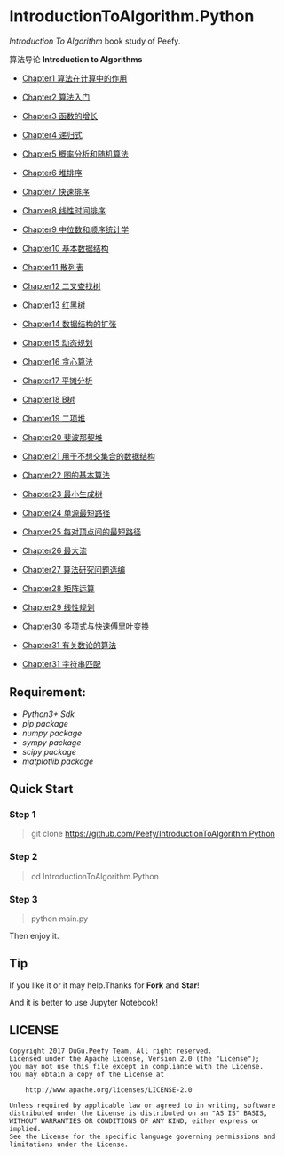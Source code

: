 # IntroductionToAlgorithm.Python

*Introduction To Algorithm* book study of Peefy.

算法导论 **Introduction to Algorithms**

* [Chapter1 算法在计算中的作用](https://github.com/Peefy/IntroductionToAlgorithm.Python/tree/master/src/chapter1)

* [Chapter2 算法入门](https://github.com/Peefy/IntroductionToAlgorithm.Python/tree/master/src/chapter2)

* [Chapter3 函数的增长](https://github.com/Peefy/IntroductionToAlgorithm.Python/tree/master/src/chapter3)

* [Chapter4 递归式](https://github.com/Peefy/IntroductionToAlgorithm.Python/tree/master/src/chapter4)

* [Chapter5 概率分析和随机算法](https://github.com/Peefy/IntroductionToAlgorithm.Pythonr/tree/master/src/chapter5)

* [Chapter6 堆排序](https://github.com/Peefy/IntroductionToAlgorithm.Python/tree/master/src/chapter6)

* [Chapter7 快速排序](https://github.com/Peefy/IntroductionToAlgorithm.Python/tree/master/src/chapter7)

* [Chapter8 线性时间排序](https://github.com/Peefy/IntroductionToAlgorithm.Python/tree/master/src/chapter8)

* [Chapter9 中位数和顺序统计学](https://github.com/Peefy/IntroductionToAlgorithm.Python/tree/master/src/chapter9)

* [Chapter10 基本数据结构](https://github.com/Peefy/IntroductionToAlgorithm.Python/tree/master/src/chapter10)

* [Chapter11 散列表](https://github.com/Peefy/IntroductionToAlgorithm.Python/tree/master/src/chapter11)

* [Chapter12 二叉查找树](https://github.com/Peefy/IntroductionToAlgorithm.Python/tree/master/src/chapter12)

* [Chapter13 红黑树](https://github.com/Peefy/IntroductionToAlgorithm.Python/tree/master/src/chapter13)

* [Chapter14 数据结构的扩张](https://github.com/Peefy/IntroductionToAlgorithm.Python/tree/master/src/chapter14)

* [Chapter15 动态规划](https://github.com/Peefy/IntroductionToAlgorithm.Python/tree/master/src/chapter15)

* [Chapter16 贪心算法](https://github.com/Peefy/IntroductionToAlgorithm.Python/tree/master/src/chapter16)

* [Chapter17 平摊分析](https://github.com/Peefy/IntroductionToAlgorithm.Python/tree/master/src/chapter17)

* [Chapter18 B树](https://github.com/Peefy/IntroductionToAlgorithm.Python/tree/master/src/chapter18)

* [Chapter19 二项堆](https://github.com/Peefy/IntroductionToAlgorithm.Python/tree/master/src/chapter19)

* [Chapter20 斐波那契堆](https://github.com/Peefy/IntroductionToAlgorithm.Python/tree/master/src/chapter20)

* [Chapter21 用于不想交集合的数据结构](https://github.com/Peefy/IntroductionToAlgorithm.Python/tree/master/src/chapter21)

* [Chapter22 图的基本算法](https://github.com/Peefy/IntroductionToAlgorithm.Python/tree/master/src/chapter22)

* [Chapter23 最小生成树](https://github.com/Peefy/IntroductionToAlgorithm.Python/tree/master/src/chapter23)

* [Chapter24 单源最短路径](https://github.com/Peefy/IntroductionToAlgorithm.Python/tree/master/src/chapter24)

* [Chapter25 每对顶点间的最短路径](https://github.com/Peefy/IntroductionToAlgorithm.Python/tree/master/src/chapter25)

* [Chapter26 最大流](https://github.com/Peefy/IntroductionToAlgorithm.Python/tree/master/src/chapter26)

* [Chapter27 算法研究问题选编](https://github.com/Peefy/IntroductionToAlgorithm.Python/tree/master/src/chapter27)

* [Chapter28 矩阵运算](https://github.com/Peefy/IntroductionToAlgorithm.Python/tree/master/src/chapter28)

* [Chapter29 线性规划](https://github.com/Peefy/IntroductionToAlgorithm.Python/tree/master/src/chapter29)

* [Chapter30 多项式与快速傅里叶变换](https://github.com/Peefy/IntroductionToAlgorithm.Python/tree/master/src/chapter30)

* [Chapter31 有关数论的算法](https://github.com/Peefy/IntroductionToAlgorithm.Python/tree/master/src/chapter31)

* [Chapter31 字符串匹配](https://github.com/Peefy/IntroductionToAlgorithm.Python/tree/master/src/chapter32)

## Requirement:

* *Python3+ Sdk*
* *pip package*
* *numpy package*
* *sympy package*
* *scipy package*
* *matplotlib package*

## Quick Start

### Step 1

> git clone https://github.com/Peefy/IntroductionToAlgorithm.Python

### Step 2

> cd IntroductionToAlgorithm.Python

### Step 3

> python main.py

Then enjoy it.

## Tip

If you like it or it may help.Thanks for **Fork** and **Star**!

And it is better to use Jupyter Notebook!

## LICENSE

```
Copyright 2017 DuGu.Peefy Team, All right reserved.
Licensed under the Apache License, Version 2.0 (the "License");
you may not use this file except in compliance with the License.
You may obtain a copy of the License at

    http://www.apache.org/licenses/LICENSE-2.0

Unless required by applicable law or agreed to in writing, software
distributed under the License is distributed on an "AS IS" BASIS,
WITHOUT WARRANTIES OR CONDITIONS OF ANY KIND, either express or implied.
See the License for the specific language governing permissions and
limitations under the License.
```


